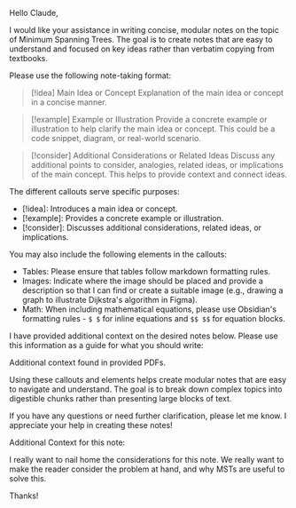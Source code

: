 Hello Claude,

I would like your assistance in writing concise, modular notes on the topic of Minimum Spanning Trees. The goal is to create notes that are easy to understand and focused on key ideas rather than verbatim copying from textbooks.

Please use the following note-taking format:



> [!idea] Main Idea or Concept
> Explanation of the main idea or concept in a concise manner. 

> [!example] Example or Illustration
> Provide a concrete example or illustration to help clarify the main idea or concept. This could be a code snippet, diagram, or real-world scenario.

> [!consider] Additional Considerations or Related Ideas
> Discuss any additional points to consider, analogies, related ideas, or implications of the main concept. This helps to provide context and connect ideas.

The different callouts serve specific purposes:
- [!idea]: Introduces a main idea or concept.
- [!example]: Provides a concrete example or illustration.
- [!consider]: Discusses additional considerations, related ideas, or implications.

You may also include the following elements in the callouts:
- Tables: Please ensure that tables follow markdown formatting rules.
- Images: Indicate where the image should be placed and provide a description so that I can find or create a suitable image (e.g., drawing a graph to illustrate Dijkstra's algorithm in Figma).
- Math: When including mathematical equations, please use Obsidian's formatting rules - `$ $` for inline equations and `$$ $$` for equation blocks.

I have provided additional context on the desired notes below. Please use this information as a guide for what you should write:

Additional context found in provided PDFs.

Using these callouts and elements helps create modular notes that are easy to navigate and understand. The goal is to break down complex topics into digestible chunks rather than presenting large blocks of text.

If you have any questions or need further clarification, please let me know. I appreciate your help in creating these notes!

Additional Context for this note:

I really want to nail home the considerations for this note. We really want to make the reader consider the problem at hand, and why MSTs are useful to solve this. 

Thanks!